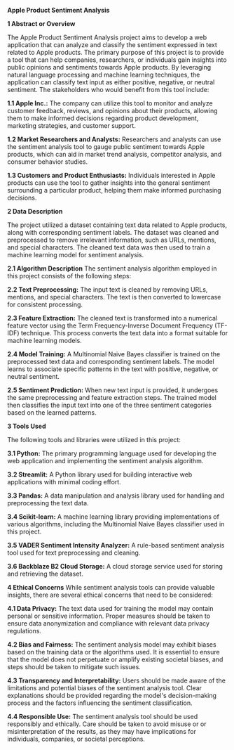 **Apple Product Sentiment Analysis**

**1 Abstract or Overview**

The Apple Product Sentiment Analysis project aims to develop a web application that can analyze and classify the sentiment expressed in text related to Apple products. The primary purpose of this project is to provide a tool that can help companies, researchers, or individuals gain insights into public opinions and sentiments towards Apple products. By leveraging natural language processing and machine learning techniques, the application can classify text input as either positive, negative, or neutral sentiment.
The stakeholders who would benefit from this tool include:

**1.1 Apple Inc.:** The company can utilize this tool to monitor and analyze customer feedback, reviews, and opinions about their products, allowing them to make informed decisions regarding product development, marketing strategies, and customer support.

**1.2 Market Researchers and Analysts:** Researchers and analysts can use the sentiment analysis tool to gauge public sentiment towards Apple products, which can aid in market trend analysis, competitor analysis, and consumer behavior studies.

**1.3 Customers and Product Enthusiasts:** Individuals interested in Apple products can use the tool to gather insights into the general sentiment surrounding a particular product, helping them make informed purchasing decisions.

**2 Data Description**

The project utilized a dataset containing text data related to Apple products, along with corresponding sentiment labels. The dataset was cleaned and preprocessed to remove irrelevant information, such as URLs, mentions, and special characters. The cleaned text data was then used to train a machine learning model for sentiment analysis.

**2.1 Algorithm Description**
The sentiment analysis algorithm employed in this project consists of the following steps:

**2.2 Text Preprocessing:** The input text is cleaned by removing URLs, mentions, and special characters. The text is then converted to lowercase for consistent processing.

**2.3 Feature Extraction:** The cleaned text is transformed into a numerical feature vector using the Term Frequency-Inverse Document Frequency (TF-IDF) technique. This process converts the text data into a format suitable for machine learning models.

**2.4 Model Training:** A Multinomial Naive Bayes classifier is trained on the preprocessed text data and corresponding sentiment labels. The model learns to associate specific patterns in the text with positive, negative, or neutral sentiment.

**2.5 Sentiment Prediction:** When new text input is provided, it undergoes the same preprocessing and feature extraction steps. The trained model then classifies the input text into one of the three sentiment categories based on the learned patterns.

**3 Tools Used**

The following tools and libraries were utilized in this project:

**3.1 Python:** The primary programming language used for developing the web application and implementing the sentiment analysis algorithm.

**3.2 Streamlit:** A Python library used for building interactive web applications with minimal coding effort.

**3.3 Pandas:** A data manipulation and analysis library used for handling and preprocessing the text data.

**3.4 Scikit-learn:** A machine learning library providing implementations of various algorithms, including the Multinomial Naive Bayes classifier used in this project.

**3.5 VADER Sentiment Intensity Analyzer:** A rule-based sentiment analysis tool used for text preprocessing and cleaning.

**3.6 Backblaze B2 Cloud Storage:** A cloud storage service used for storing and retrieving the dataset.

**4 Ethical Concerns**
While sentiment analysis tools can provide valuable insights, there are several ethical concerns that need to be considered:

**4.1 Data Privacy:** The text data used for training the model may contain personal or sensitive information. Proper measures should be taken to ensure data anonymization and compliance with relevant data privacy regulations.

**4.2 Bias and Fairness:** The sentiment analysis model may exhibit biases based on the training data or the algorithms used. It is essential to ensure that the model does not perpetuate or amplify existing societal biases, and steps should be taken to mitigate such issues.

**4.3 Transparency and Interpretability:** Users should be made aware of the limitations and potential biases of the sentiment analysis tool. Clear explanations should be provided regarding the model's decision-making process and the factors influencing the sentiment classification.

**4.4 Responsible Use:** The sentiment analysis tool should be used responsibly and ethically. Care should be taken to avoid misuse or or misinterpretation of the results, as they may have implications for individuals, companies, or societal perceptions.
